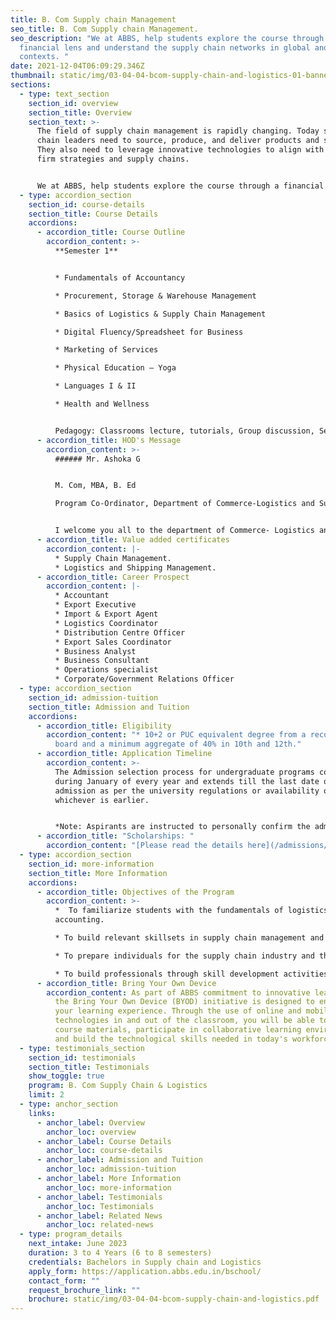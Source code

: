 ```yaml
---
title: B. Com Supply chain Management
seo_title: B. Com Supply chain Management.
seo_description: "We at ABBS, help students explore the course through a
  financial lens and understand the supply chain networks in global and domestic
  contexts. "
date: 2021-12-04T06:09:29.346Z
thumbnail: static/img/03-04-04-bcom-supply-chain-and-logistics-01-banner.jpg
sections:
  - type: text_section
    section_id: overview
    section_title: Overview
    section_text: >-
      The field of supply chain management is rapidly changing. Today supply
      chain leaders need to source, produce, and deliver products and services.
      They also need to leverage innovative technologies to align with their
      firm strategies and supply chains. 


      We at ABBS, help students explore the course through a financial lens and understand the supply chain networks in global and domestic contexts. This prepares them to address issues such as cost reduction and service enhancement tactfully. Areas of study will include functions of procurement, production, distribution and customer service, along with knowledge on a diverse range of designs and structures.
  - type: accordion_section
    section_id: course-details
    section_title: Course Details
    accordions:
      - accordion_title: Course Outline
        accordion_content: >-
          **Semester 1**


          * Fundamentals of Accountancy

          * Procurement, Storage & Warehouse Management

          * Basics of Logistics & Supply Chain Management

          * Digital Fluency/Spreadsheet for Business

          * Marketing of Services

          * Physical Education – Yoga

          * Languages I & II

          * Health and Wellness


          Pedagogy: Classrooms lecture, tutorials, Group discussion, Seminar, Case studies, field work, etc.
      - accordion_title: HOD's Message
        accordion_content: >-
          ###### Mr. Ashoka G


          M. Com, MBA, B. Ed

          Program Co-Ordinator, Department of Commerce-Logistics and Supply Chain Management


          I welcome you all to the department of Commerce- Logistics and Supply Chain Management. ABBS gives various opportunities to students to get skill-based education, value-added certificate programs along with the regular curriculum. The fast-paced domain of logistics will interest you as your potential career option. I wish our students the best at ABBS and a progressive, professional career!
      - accordion_title: Value added certificates
        accordion_content: |-
          * Supply Chain Management.
          * Logistics and Shipping Management.
      - accordion_title: Career Prospect
        accordion_content: |-
          * Accountant
          * Export Executive
          * Import & Export Agent
          * Logistics Coordinator
          * Distribution Centre Officer
          * Export Sales Coordinator
          * Business Analyst
          * Business Consultant 
          * Operations specialist
          * Corporate/Government Relations Officer
  - type: accordion_section
    section_id: admission-tuition
    section_title: Admission and Tuition
    accordions:
      - accordion_title: Eligibility
        accordion_content: "* 10+2 or PUC equivalent degree from a recognized education
          board and a minimum aggregate of 40% in 10th and 12th."
      - accordion_title: Application Timeline
        accordion_content: >-
          The Admission selection process for undergraduate programs commences
          during January of every year and extends till the last date of
          admission as per the university regulations or availability of seats,
          whichever is earlier.


          *Note: Aspirants are instructed to personally confirm the admission dates and timelines from the admissions office.*
      - accordion_title: "Scholarships: "
        accordion_content: "[Please read the details here](/admissions/fees-scholarships)"
  - type: accordion_section
    section_id: more-information
    section_title: More Information
    accordions:
      - accordion_title: Objectives of the Program
        accordion_content: >-
          *  To familiarize students with the fundamentals of logistics and
          accounting.

          * To build relevant skillsets in supply chain management and finance.

          * To prepare individuals for the supply chain industry and the finance world through experiential learning.

          * To build professionals through skill development activities.
      - accordion_title: Bring Your Own Device
        accordion_content: As part of ABBS commitment to innovative learning strategies,
          the Bring Your Own Device (BYOD) initiative is designed to enhance
          your learning experience. Through the use of online and mobile
          technologies in and out of the classroom, you will be able to access
          course materials, participate in collaborative learning environments
          and build the technological skills needed in today's workforce.
  - type: testimonials_section
    section_id: testimonials
    section_title: Testimonials
    show_toggle: true
    program: B. Com Supply Chain & Logistics
    limit: 2
  - type: anchor_section
    links:
      - anchor_label: Overview
        anchor_loc: overview
      - anchor_label: Course Details
        anchor_loc: course-details
      - anchor_label: Admission and Tuition
        anchor_loc: admission-tuition
      - anchor_label: More Information
        anchor_loc: more-information
      - anchor_label: Testimonials
        anchor_loc: Testimonials
      - anchor_label: Related News
        anchor_loc: related-news
  - type: program_details
    next_intake: June 2023
    duration: 3 to 4 Years (6 to 8 semesters)
    credentials: Bachelors in Supply chain and Logistics
    apply_form: https://application.abbs.edu.in/bschool/
    contact_form: ""
    request_brochure_link: ""
    brochure: static/img/03-04-04-bcom-supply-chain-and-logistics.pdf
---
```

